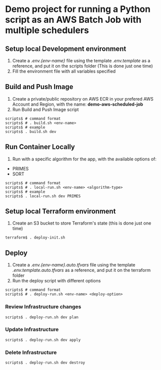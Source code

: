 # Demo project for running a Python script as an AWS Batch Job with multiple schedulers

## Setup local Development environment

1. Create a *.env.{env-name}* file using the template *.env.template* as a reference, and put it on the scripts folder (This is done just one time)
2. Fill the environment file with all variables specified

## Build and Push Image

1. Create a private/public repository on AWS ECR in your prefered AWS Account and Region, with the name: **demo-aws-scheduled-job**
2. Run Build and Push Image script

```console
scripts$ # command format
scripts$ # . build.sh <env-name>
scripts$ # example
scripts$ . build.sh dev
```

## Run Container Locally

1. Run with a specific algorithm for the app, with the available options of:
- PRIMES
- SORT

```console
scripts$ # command format
scripts$ # . local-run.sh <env-name> <algorithm-type>
scripts$ # example
scripts$ . local-run.sh dev PRIMES
```

## Setup local Terraform environment

1. Create an S3 bucket to store Terraform's state (this is done just one time)

```console
terraform$ . deploy-init.sh
```

## Deploy

1. Create a *.env.{env-name}.auto.tfvars* file using the template *.env.template.auto.tfvars* as a reference, and put it on the terraform folder
2. Run the deploy script with different options

```console
scripts$ # command format
scripts$ # . deploy-run.sh <env-name> <deploy-option>
```

### Review Infrastructure changes

```console
scripts$ . deploy-run.sh dev plan
```

### Update Infrastructure

```console
scripts$ . deploy-run.sh dev apply
```

### Delete Infrastructure

```console
scripts$ . deploy-run.sh dev destroy
```